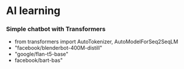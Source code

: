 # AI learning


### Simple chatbot with Transformers

- from transformers import AutoTokenizer, AutoModelForSeq2SeqLM
- "facebook/blenderbot-400M-distill"
- "google/flan-t5-base"
- facebook/bart-bas"